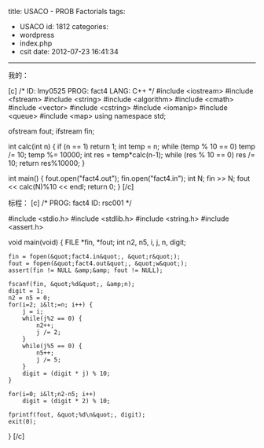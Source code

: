 title: USACO - PROB Factorials
tags:
  - USACO
id: 1812
categories:
  - wordpress
  - index.php
  - csit
date: 2012-07-23 16:41:34
---

我的：
<!--more-->
[c]
/*
ID: lmy0525
PROG: fact4
LANG: C++
*/
#include &lt;iostream&gt;
#include &lt;fstream&gt;
#include &lt;string&gt;
#include &lt;algorithm&gt;
#include &lt;cmath&gt;
#include &lt;vector&gt;
#include &lt;cstring&gt;
#include &lt;iomanip&gt;
#include &lt;queue&gt;
#include &lt;map&gt;
using namespace std;

ofstream fout;
ifstream fin;

int calc(int n)
{
    if (n == 1) return 1;
    int temp = n;
    while (temp % 10 == 0) temp /= 10;
    temp %= 10000;
    int res = temp*calc(n-1);
    while (res % 10 == 0) res /= 10;
    return res%10000;
}

int main()
{
    fout.open(&quot;fact4.out&quot;);
    fin.open(&quot;fact4.in&quot;);
    int N;
    fin &gt;&gt; N;
    fout &lt;&lt; calc(N)%10 &lt;&lt; endl;
    return 0;
}
[/c]

标程：
[c]
/*
PROG: fact4
ID: rsc001
*/

#include &lt;stdio.h&gt;
#include &lt;stdlib.h&gt;
#include &lt;string.h&gt;
#include &lt;assert.h&gt;

void
main(void)
{
	FILE *fin, *fout;
	int n2, n5, i, j, n, digit;

	fin = fopen(&quot;fact4.in&quot;, &quot;r&quot;);
	fout = fopen(&quot;fact4.out&quot;, &quot;w&quot;);
	assert(fin != NULL &amp;&amp; fout != NULL);

	fscanf(fin, &quot;%d&quot;, &amp;n);
	digit = 1;
	n2 = n5 = 0;
	for(i=2; i&lt;=n; i++) {
		j = i;
		while(j%2 == 0) {
			n2++;
			j /= 2;
		}
		while(j%5 == 0) {
			n5++;
			j /= 5;
		}
		digit = (digit * j) % 10;
	}

	for(i=0; i&lt;n2-n5; i++)
		digit = (digit * 2) % 10;

	fprintf(fout, &quot;%d\n&quot;, digit);
	exit(0);
}
[/c]